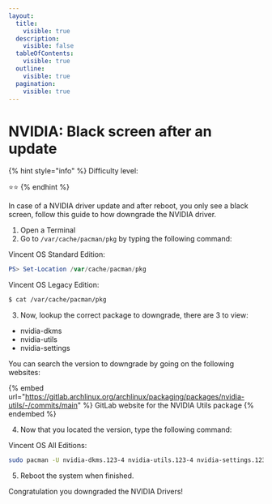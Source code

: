 ```yaml
---
layout:
  title:
    visible: true
  description:
    visible: false
  tableOfContents:
    visible: true
  outline:
    visible: true
  pagination:
    visible: true
---
```


# NVIDIA: Black screen after an update

{% hint style="info" %}
Difficulty level:&#x20;

:star::star:
{% endhint %}

In case of a NVIDIA driver update and after reboot, you only see a black screen, follow this guide to how downgrade the NVIDIA driver.

1. Open a Terminal
2. Go to `/var/cache/pacman/pkg` by typing the following command:

Vincent OS Standard Edition:

```powershell
PS> Set-Location /var/cache/pacman/pkg
```

Vincent OS Legacy Edition:

```bash
$ cat /var/cache/pacman/pkg
```

3. Now, lookup the correct package to downgrade, there are 3 to view:

* nvidia-dkms
* nvidia-utils
* nvidia-settings

You can search the version to downgrade by going on the following websites:

{% embed url="https://gitlab.archlinux.org/archlinux/packaging/packages/nvidia-utils/-/commits/main" %}
GitLab website for the NVIDIA Utils package
{% endembed %}

4. Now that you located the version, type the following command:

Vincent OS All Editions:

```sh
sudo pacman -U nvidia-dkms.123-4 nvidia-utils.123-4 nvidia-settings.123-4
```

5. Reboot the system when finished.

Congratulation you downgraded the NVIDIA Drivers!
